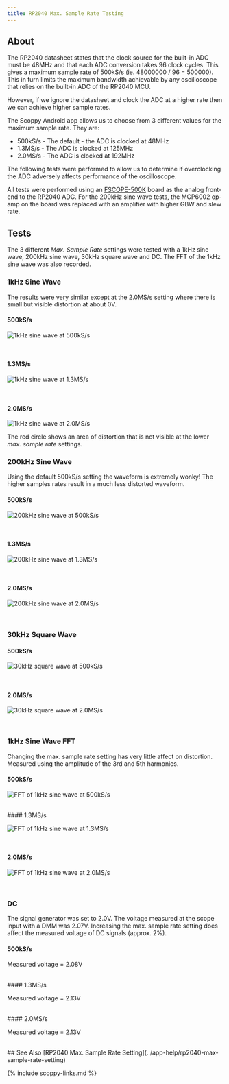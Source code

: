 ```yaml
---
title: RP2040 Max. Sample Rate Testing 
---
```


## About

The RP2040 datasheet states that the clock source for the built-in ADC must be 48MHz and that each ADC conversion takes 96 clock cycles.
This gives a maximum sample rate of 500kS/s (ie. 48000000 / 96 = 500000). This in turn limits the maximum bandwidth achievable by any oscilloscope
that relies on the built-in ADC of the RP2040 MCU.

However, if we ignore the datasheet and clock the ADC at a higher rate then we can achieve higher sample rates.

The Scoppy Android app allows us to choose from 3 different values for the maximum sample rate. They are:
* 500kS/s - The default - the ADC is clocked at 48MHz
* 1.3MS/s - The ADC is clocked at 125MHz
* 2.0MS/s - The ADC is clocked at 192MHz

The following tests were performed to allow us to determine if overclocking the ADC adversely affects performance of the oscilloscope.

All tests were performed using an [FSCOPE-500K](https://store.fhdm.xyz/fscope-500k) board as the analog front-end to the RP2040 ADC. For the 200kHz sine wave tests, the MCP6002 op-amp on the board was
replaced with an amplifier with higher GBW and slew rate.

## Tests

The 3 different _Max. Sample Rate_ settings were tested with a 1kHz sine wave, 200kHz sine wave, 30kHz square wave and DC. The FFT of the
1kHz sine wave was also recorded.

### 1kHz Sine Wave

The results were very similar except at the 2.0MS/s setting where there is small but visible distortion at about 0V. 

#### 500kS/s

![1kHz sine wave at 500kS/s](img/rp2040/sine-1khz-0_5.jpg)

<br>

#### 1.3MS/s

![1kHz sine wave at 1.3MS/s](img/rp2040/sine-1khz-1_3.jpg)

<br>

#### 2.0MS/s

![1kHz sine wave at 2.0MS/s](img/rp2040/sine-1khz-2_0-annotated.jpg)

The red circle shows an area of distortion that is not visible at the lower _max. sample rate_ settings.

### 200kHz Sine Wave

Using the default 500kS/s setting the waveform is extremely wonky! The higher samples rates result in a
much less distorted waveform.

#### 500kS/s
![200kHz sine wave at 500kS/s](img/rp2040/sine-200khz-tlv9062-0_5.jpg)

<br>

#### 1.3MS/s
![200kHz sine wave at 1.3MS/s](img/rp2040/sine-200khz-tlv9062-1_3.jpg)

<br>

#### 2.0MS/s
![200kHz sine wave at 2.0MS/s](img/rp2040/sine-200khz-tlv9062-2_0.jpg)

<br>

### 30kHz Square Wave

#### 500kS/s

![30kHz square wave at 500kS/s](img/rp2040/square-30khz-0_5.jpg)

<br>

#### 2.0MS/s

![30kHz square wave at 2.0MS/s](img/rp2040/square-30khz-2_0.jpg)

<br>

### 1kHz Sine Wave FFT

Changing the max. sample rate setting has very little affect on distortion. Measured using the amplitude of the
3rd and 5th harmonics. 

#### 500kS/s

![FFT of 1kHz sine wave at 500kS/s](img/rp2040/fft-1khz-0_5.jpg)

<br>
#### 1.3MS/s

![FFT of 1kHz sine wave at 1.3MS/s](img/rp2040/fft-1khz-1_3.jpg)

<br>

#### 2.0MS/s

![FFT of 1kHz sine wave at 2.0MS/s](img/rp2040/fft-1khz-2_0.jpg)

<br>

### DC

The signal generator was set to 2.0V. The voltage measured at the scope input with a DMM was 2.07V. Increasing the max. sample rate
setting does affect the measured voltage of DC signals (approx. 2%).

#### 500kS/s

Measured voltage = 2.08V

<br>
#### 1.3MS/s

Measured voltage = 2.13V

<br>
#### 2.0MS/s

Measured voltage = 2.13V

<br>
## See Also
[RP2040 Max. Sample Rate Setting](../app-help/rp2040-max-sample-rate-setting)

{% include scoppy-links.md %}

